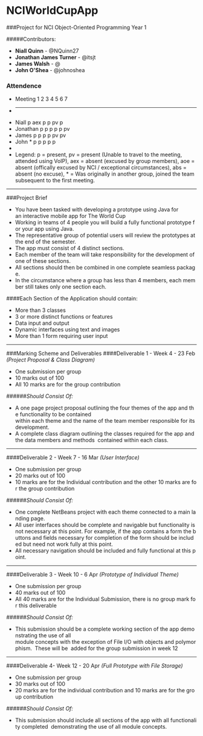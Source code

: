 NCIWorldCupApp
==============

###Project for NCI Object-Oriented Programming Year 1

#####Contributors:  
* **Niall Quinn** - @NQuinn27  
* **Jonathan James Turner** - @itsjt
* **James Walsh** - @
* **John O'Shea** - @johnoshea

### Attendence	
*	Meeting		1	2 	3 	4	5 	6 	7 
*	--------------------------------------	
*	Niall		p   aex p   p   pv  p
*	Jonathan	p 	p 	p 	p 	p 	pv	
*	James		p 	p 	p 	p 	pv 	pv 	
*	John 		* 	p	p 	p	p 	p	
*
*	Legend: p = present, pv = present (Unable to travel to the meeting, attended using VoIP), 
			aex = absent (excused by group members), aoe = absent (offically excused by NCI / exceptional circumstances), abs = absent (no excuse), * = Was originally in another group, joined the team subsequent to the first meeting.

--------------------------
###Project Brief
* You have been tasked with developing a prototype using Java for  an interactive mobile app for The World Cup  
* Working in teams of 4 people you will build a fully functional prototype for your app using Java.
* The representative group of potential users will review the prototypes at the end of the semester.
* The app must consist of 4 distinct sections.
* Each member of the team will take responsibility for the development of one of these sections.
* All sections should then be combined in one complete seamless package.
* In the circumstance where a group has less than 4 members, each member still takes only one section each.

####Each Section of the Application should contain:
* More than 3 classes
* 3 or more distinct functions or features
* Data input and output
* Dynamic interfaces using text and images
* More than 1 form requiring user input

--------------------------
###Marking Scheme and Deliverables
####Deliverable 1 - Week 4 - 23 Feb
*(Project Proposal & Class Diagram)*   
 
* One submission per group
* 10 marks out of 100 
* All 10 marks are for the group contribution

######*Should Consist Of:*  

* A one page project proposal outlining the four themes of the app and the functionality to be contained 
within each theme and the name of the team member responsible for its development.  
* A complete class diagram outlining the classes required for the app and the data members and methods 
contained within each class.


--------------------------
####Deliverable 2 - Week 7 - 16 Mar
*(User Interface)*

* One submission per group
* 20 marks out of 100 
* 10 marks are for the Individual contribution and the other 10 marks are for the group contribution

######*Should Consist Of:*  

* One complete NetBeans project with each theme connected to a main landing page.  
* All user interfaces should be complete and navigable but functionality is not necessary at this point. For example, if the app contains a form the buttons and fields necessary for completion of the form should be included but need not work fully at this point.  
* All necessary navigation should be included and fully functional at this point.

--------------------------
####Deliverable 3 - Week 10 - 6 Apr
*(Prototype of Individual Theme)*

* One submission per group
* 40 marks out of 100 
* All 40 marks are for the Individual Submission, there is no group mark for this deliverable 

######*Should Consist Of:*  

* This submission should be a complete working section of the app demonstrating the use of all 
module concepts with the exception of File I/O with objects and polymorphism.  These will be 
added for the group submission in week 12  

--------------------------
####Deliverable 4- Week 12 - 20 Apr
*(Full Prototype with File Storage)*

* One submission per group
* 30 marks out of 100 
* 20 marks are for the individual contribution and 10 marks are for the group contribution 

######*Should Consist Of:*  

* This submission should include all sections of the app with all functionality completed 
demonstrating the use of all module concepts. 




